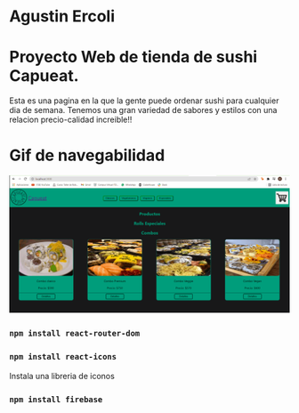 # Agustin Ercoli
# Proyecto Web de tienda de sushi Capueat.
Esta es una pagina en la que la gente puede ordenar sushi para cualquier dia de semana. Tenemos una gran variedad de sabores y estilos con una relacion precio-calidad increible!!

# Gif de navegabilidad

![image](https://github.com/AgustinErcoli/EcomerceCapueat/blob/main/src/Media/Animation.gif)

### `npm install react-router-dom`

### `npm install react-icons`

Instala una libreria de iconos

### `npm install firebase`